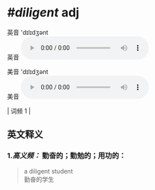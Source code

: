 # ***\#diligent*** adj
英音 'dɪlɪdʒənt  
英音
<audio src="./media/diligent-B.aac" controls="controls"></audio>

美音 'dɪlɪdʒənt  
美音
<audio src="./media/diligent .aac" controls="controls"></audio>



| 词频 1 |  

英文释义
---
### 1.*高义频：* **勤奋的；勤勉的；用功的：**  

 > a diligent student  
 > 勤奋的学生    


